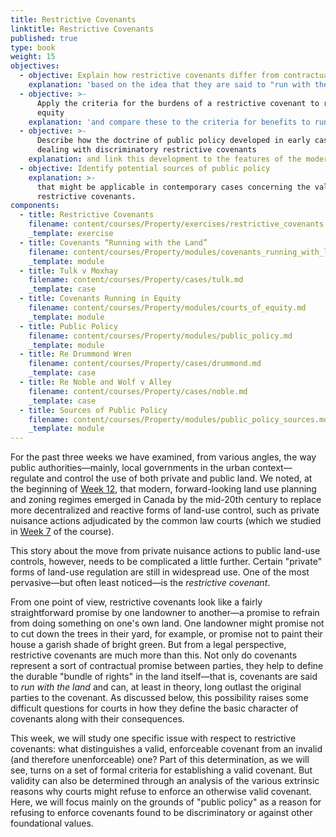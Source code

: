 ```yaml
---
title: Restrictive Covenants
linktitle: Restrictive Covenants
published: true
type: book
weight: 15
objectives:
  - objective: Explain how restrictive covenants differ from contractual promises
    explanation: 'based on the idea that they are said to "run with the land". '
  - objective: >-
      Apply the criteria for the burdens of a restrictive covenant to run in
      equity
    explanation: 'and compare these to the criteria for benefits to run. '
  - objective: >-
      Describe how the doctrine of public policy developed in early cases
      dealing with discriminatory restrictive covenants 
    explanation: and link this development to the features of the modern style.
  - objective: Identify potential sources of public policy
    explanation: >-
      that might be applicable in contemporary cases concerning the validity of
      restrictive covenants. 
components:
  - title: Restrictive Covenants
    filename: content/courses/Property/exercises/restrictive_covenants.md
    _template: exercise
  - title: Covenants “Running with the Land”
    filename: content/courses/Property/modules/covenants_running_with_land.md
    _template: module
  - title: Tulk v Moxhay
    filename: content/courses/Property/cases/tulk.md
    _template: case
  - title: Covenants Running in Equity
    filename: content/courses/Property/modules/courts_of_equity.md
    _template: module
  - title: Public Policy
    filename: content/courses/Property/modules/public_policy.md
    _template: module
  - title: Re Drummond Wren
    filename: content/courses/Property/cases/drummond.md
    _template: case
  - title: Re Noble and Wolf v Alley
    filename: content/courses/Property/cases/noble.md
    _template: case
  - title: Sources of Public Policy
    filename: content/courses/Property/modules/public_policy_sources.md
    _template: module
---
```






For the past three weeks we have examined, from various angles, the way public authorities—mainly, local governments in the urban context—regulate and control the use of both private and public land. We noted, at the beginning of [Week 12](../week12/), that modern, forward-looking land use planning and zoning regimes emerged in Canada by the mid-20th century to replace more decentralized and reactive forms of land-use control, such as private nuisance actions adjudicated by the common law courts (which we studied in [Week 7](../week7/) of the course).

This story about the move from private nuisance actions to public land-use controls, however, needs to be complicated a little further. Certain "private" forms of land-use regulation are still in widespread use. One of the most pervasive—but often least noticed—is the *restrictive covenant*. 

From one point of view, restrictive covenants look like a fairly straightforward promise by one landowner to another—a promise to refrain from doing something on one's own land. One landowner might promise not to cut down the trees in their yard, for example, or promise not to paint their house a garish shade of bright green. But from a legal perspective, restrictive covenants are much more than this. Not only do covenants represent a sort of contractual promise between parties, they help to define the durable "bundle of rights" in the land itself—that is, covenants are said to *run with the land* and can, at least in theory, long outlast the original parties to the covenant. As discussed below, this possibility raises some difficult questions for courts in how they define the basic character of covenants along with their consequences.

This week, we will study one specific issue with respect to restrictive covenants: what distinguishes a valid, enforceable covenant from an invalid (and therefore unenforceable) one? Part of this determination, as we will see, turns on a set of formal criteria for establishing a valid covenant. But validity can also be determined through an analysis of the various extrinsic reasons why courts might refuse to enforce an otherwise valid covenant. Here, we will focus mainly on the grounds of "public policy" as a reason for refusing to enforce covenants found to be discriminatory or against other foundational values. 
